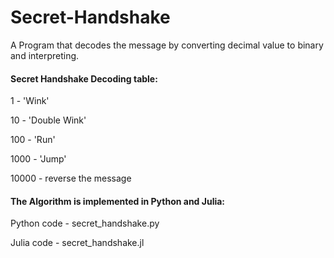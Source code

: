 # Secret-Handshake
A Program that decodes the message by converting decimal value to binary and interpreting.

#### Secret Handshake Decoding table:

1    - 'Wink'

10   - 'Double Wink'

100  - 'Run'

1000 - 'Jump'

10000 - reverse the message



#### The Algorithm is implemented in Python and Julia:

Python code - secret_handshake.py

Julia code  - secret_handshake.jl

